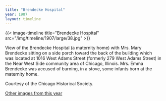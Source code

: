 ```yaml
---
title: "Brendecke Hospital"
year: 1907
layout: timeline
---
```


{{< image-timeline title="Brendecke Hospital" src="/img/timeline/1907/large/38.jpg" >}}


View of the Brendecke Hospital (a maternity home) with Mrs. Mary Brendecke sitting on a side porch toward the back of the building which was located at 1016 West Adams Street (formerly 279 West Adams Street) in the Near West Side community area of Chicago, Illinois. Mrs. Emma Brendecke was accused of burning, in a stove, some infants born at the maternity home. 

Courtesy of the Chicago Historical Society.  

[Other images from this year](/historical/timeline/1907)